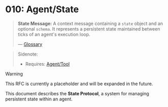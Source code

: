 # 010: Agent/State

> **State Message:** A context message containing a `state` object and an optional `schema`. It represents a persistent state maintained between ticks of an agent's execution loop.
>
> — [Glossary](./000_glossary.md)

> Sidenote:
>
> - Requires: [Agent/Tool](./002_agent_tool.md)

> [!WARNING]
> This RFC is currently a placeholder and will be expanded in the future.

This document describes the **State Protocol**, a system for managing persistent state within an agent.
